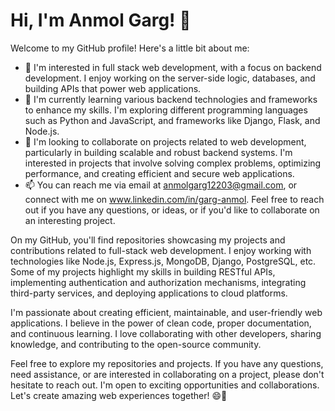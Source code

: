 # Hi, I'm Anmol Garg! 👋

Welcome to my GitHub profile! Here's a little bit about me: 

- 👀 I'm interested in full stack web development, with a focus on backend development. I enjoy working on the server-side logic, databases, and building APIs that power web applications.
- 🌱 I'm currently learning various backend technologies and frameworks to enhance my skills. I'm exploring different programming languages such as Python and JavaScript, and frameworks like Django, Flask, and Node.js.
- 💞️ I'm looking to collaborate on projects related to web development, particularly in building scalable and robust backend systems. I'm interested in projects that involve solving complex problems, optimizing performance, and creating efficient and secure web applications.
- 📫 You can reach me via email at anmolgarg12203@gmail.com, or connect with me on www.linkedin.com/in/garg-anmol. Feel free to reach out if you have any questions, or ideas, or if you'd like to collaborate on an interesting project.

On my GitHub, you'll find repositories showcasing my projects and contributions related to full-stack web development. I enjoy working with technologies like Node.js, Express.js, MongoDB, Django, PostgreSQL, etc. Some of my projects highlight my skills in building RESTful APIs, implementing authentication and authorization mechanisms, integrating third-party services, and deploying applications to cloud platforms.

I'm passionate about creating efficient, maintainable, and user-friendly web applications. I believe in the power of clean code, proper documentation, and continuous learning. I love collaborating with other developers, sharing knowledge, and contributing to the open-source community. 

Feel free to explore my repositories and projects. If you have any questions, need assistance, or are interested in collaborating on a project, please don't hesitate to reach out. I'm open to exciting opportunities and collaborations. Let's create amazing web experiences together! 😄🚀
